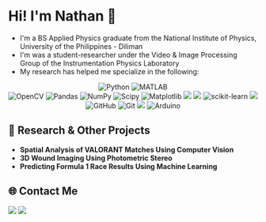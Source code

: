 # Hi! I'm Nathan 👋
- I'm a BS Applied Physics graduate from the National Institute of Physics, University of the Philippines - Diliman
- I'm was a student-researcher under the Video & Image Processing Group of the Instrumentation Physics Laboratory
- My research has helped me specialize in the following:
<div align="center">
  <!--Langauges-->
  <img src="https://img.shields.io/badge/python-3670A0?style=for-the-badge&amp;logo=python&amp;logoColor=ffdd54" alt="Python"> <img src="https://img.shields.io/badge/MATLAB-R2023a-BLUE.svg" alt="MATLAB">
  <!--Libraries-->
  </br>
  <img src="https://img.shields.io/badge/opencv-%23white.svg?style=for-the-badge&amp;logo=opencv&amp;logoColor=white" alt="OpenCV"> <img src="https://img.shields.io/badge/pandas-%23150458.svg?style=for-the-badge&amp;logo=pandas&amp;logoColor=white" alt="Pandas"> <img src="https://img.shields.io/badge/numpy-%23013243.svg?style=for-the-badge&amp;logo=numpy&amp;logoColor=white" alt="NumPy"> <img src="https://img.shields.io/badge/SciPy-%230C55A5.svg?style=for-the-badge&amp;logo=scipy&amp;logoColor=%white" alt="Scipy"> <img src="https://img.shields.io/badge/Matplotlib-%23ffffff.svg?style=for-the-badge&amp;logo=Matplotlib&amp;logoColor=black" alt="Matplotlib"> <img src ="https://img.shields.io/badge/-Seaborn-3776AB?style=flat&logo=python&logoColor=white"> <img src = "https://img.shields.io/badge/plotly-3F4F75.svg?style=for-the-badge&logo=plotly&logoColor=white"> <img src="https://img.shields.io/badge/scikit--learn-%23F7931E.svg?style=for-the-badge&amp;logo=scikit-learn&amp;logoColor=white" alt="scikit-learn"> <img src="https://img.shields.io/badge/-Streamlit-FF4B4B?style=flat&logo=streamlit&logoColor=white"> 
  <!--Misc-->
  </br>
  <img src="https://img.shields.io/badge/github-%23121011.svg?style=for-the-badge&amp;logo=github&amp;logoColor=white" alt="GitHub"> <img src="https://img.shields.io/badge/git-%23F05033.svg?style=for-the-badge&amp;logo=git&amp;logoColor=white" alt="Git"> <img src="https://img.shields.io/badge/docker-%230db7ed.svg?style=for-the-badge&logo=docker&logoColor=white"> <img src="https://img.shields.io/badge/-Arduino-00979D?style=for-the-badge&amp;logo=Arduino&amp;logoColor=white" alt="Arduino"> 
</div>

## 🔬 Research \& Other Projects
- **Spatial Analysis of VALORANT Matches Using Computer Vision**
- **3D Wound Imaging Using Photometric Stereo**
- **Predicting Formula 1 Race Results Using Machine Learning**

## 🌐 Contact Me
<a href="https://www.linkedin.com/in/n8danac/"><img src="https://img.shields.io/badge/LinkedIn-0A66C2?style=for-the-badge&logo=LinkedIn&logoColor=white"></a>
<a href="mailto:n8danac@gmail.com"><img src="https://img.shields.io/badge/Gmail-EA4335?style=for-the-badge&logo=Gmail&logoColor=white"></a>
